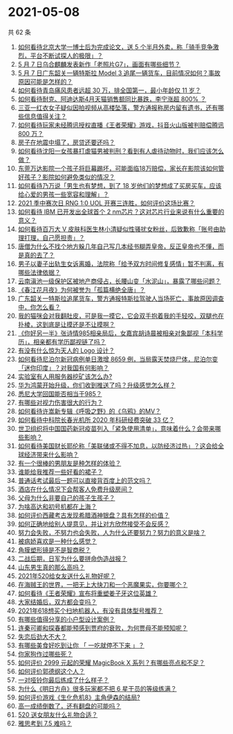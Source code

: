 # 2021-05-08

共 62 条

<!-- BEGIN -->
<!-- 最后更新时间 Sat May 08 2021 03:06:55 GMT+0800 (China Standard Time) -->

1. [如何看待北京大学一博士后为完成论文，送 5
   个半月外卖，称「骑手竞争激烈，平台不断试探人的极限」？](https://www.zhihu.com/question/458170986)
2. [5 月 7 日乌合麒麟发表新作「老照片G7」，画面有哪些细节？](https://www.zhihu.com/question/458184079)
3. [5 月 7 日广东韶关一辆特斯拉 Model 3
   追尾一辆货车，目前情况如何？事故原因可能是怎样的？](https://www.zhihu.com/question/458230688)
4. [如何看待青岛痛风患者远超 30 万，排全国第一，最小年龄仅 11
   岁？](https://www.zhihu.com/question/457241530)
5. [如何看待耐克、阿迪达斯4月天猫销售额同比暴跌，李宁涨超 800%
   ？](https://www.zhihu.com/question/458198356)
6. [三亚一红衣女子疑似因拍视频从高楼坠落，警方通报称房内留有遗书，还有哪些信息值得关注？](https://www.zhihu.com/question/458070461)
7. [如何看待玩家未经腾讯授权直播《王者荣耀》游戏，抖音火山版被判赔偿腾讯 800
   万？](https://www.zhihu.com/question/458207960)
8. [房子在地震中塌了，房贷还要还吗？](https://www.zhihu.com/question/63716904)
9. [如何看待沈阳一女孩暴打虐猫男被判刑？看到有人虐待动物时，我们应该怎么做？](https://www.zhihu.com/question/458191979)
10. [东莞万达影院一个孩子将巨幕踢坏，可能面临18万赔偿，家长在影院该如何管好孩子？影院如何避免类似的情况？](https://www.zhihu.com/question/457624626)
11. [如何看待乃万说「男生也有梦想，到了 18
    岁他们的梦想成了买房买车，应该给心爱的男孩一些宽容和理解」？](https://www.zhihu.com/question/458072558)
12. [2021 季中赛次日 RNG 1:0 UOL
    开赛三连胜，如何评价这场比赛？](https://www.zhihu.com/question/458261332)
13. [如何看待 IBM 已开发出全球首个 2
    nm芯片？这对芯片行业来说有什么重要的意义？](https://www.zhihu.com/question/458099340)
14. [如何看待百万大 V
    皮肤科医生林小清疑似性骚扰女粉丝，后致歉称「账号由助理打理，自己愿担责」？](https://www.zhihu.com/question/458204493)
15. [唐僧为什么不找个地方躲几年自己写几本经书糊弄皇帝，反正皇帝也不懂，而是真的去了？](https://www.zhihu.com/question/457874561)
16. [男子以妻子出轨生女诉离婚，法院称「给予双方时间修复感情」暂不判离，有哪些法律依据？](https://www.zhihu.com/question/458189714)
17. [云南滇池一级保护区被地产商侵占，长腰山变「水泥山」，暴露了哪些问题？](https://www.zhihu.com/question/458176455)
18. [《春江花月夜》为何被誉为「孤篇横绝全唐」？](https://www.zhihu.com/question/301477404)
19. [广东韶关一特斯拉追尾货车，警方通报特斯拉驾驶人当场死亡，事故原因调查中，你怎么看？](https://www.zhihu.com/question/458241432)
20. [我的猫咪会对我翻肚皮，可是我一摸它，它会双手抱着我的手轻咬，双腿也在扑棱，这到底是让摸还是不让摸啊？](https://www.zhihu.com/question/442629160)
21. [《你好另一半》张诗情985相亲局后，女嘉宾胡诗晨被相亲对象鄙视「本科学历」，相亲都有学历鄙视链了吗？](https://www.zhihu.com/question/456452569)
22. [有没有什么惊为天人的 Logo 设计？](https://www.zhihu.com/question/335957333)
23. [如何看待尼泊尔新冠病例单日激增 8659
    例，当局露天焚烧尸体，尼泊尔变「迷你印度」？对我国有何影响？](https://www.zhihu.com/question/457888018)
24. [实验室有人用服务器挖矿该怎么办?](https://www.zhihu.com/question/451758003)
25. [华为鸿蒙开始升级，你们收到推送了吗？升级感觉怎么样？](https://www.zhihu.com/question/456976153)
26. [悉尼大学回国能否相当于985？](https://www.zhihu.com/question/266843003)
27. [有哪些对视力伤害很大的行为？](https://www.zhihu.com/question/384087324)
28. [如何看待许嵩新专辑《呼吸之野》的《乌鸦》的MV？](https://www.zhihu.com/question/458282787)
29. [如何看待中科院长春光机所 2020 年科研经费突破 33 亿？](https://www.zhihu.com/question/457734337)
30. [世卫组织将中国国药新冠疫苗列入「紧急使用清单」，意味着什么？会带来哪些影响？](https://www.zhihu.com/question/458276429)
31. [如何看待美国财长耶伦称「美联储或不得不加息，以防经济过热」？这会给全球经济带来什么影响？](https://www.zhihu.com/question/457850060)
32. [有一个很棒的男朋友是种怎样的体验？](https://www.zhihu.com/question/37379581)
33. [谁能给我推荐一些好看的裙子？](https://www.zhihu.com/question/452199398)
34. [普通话考试最后一题可以直接背百度上的范文吗？](https://www.zhihu.com/question/453538698)
35. [酒店在什么情况下会帮客人免费升级房间？](https://www.zhihu.com/question/26920344)
36. [父母为什么非要自己的孩子生孩子？](https://www.zhihu.com/question/457863388)
37. [为啥高达和初号机都在上海？](https://www.zhihu.com/question/457070563)
38. [如何评价西藏考古发现希腊酒神银盘？具有怎样的价值？](https://www.zhihu.com/question/457689078)
39. [如何正确地给别人提意见，并让对方欣然接受不会反感？](https://www.zhihu.com/question/40288998)
40. [努力会失败，不努力也会失败，人为什么还要努力？努力的意义是啥？](https://www.zhihu.com/question/456002749)
41. [被病娇喜欢是一种什么感觉？](https://www.zhihu.com/question/378449678)
42. [角膜塑形镜是不是智商税？](https://www.zhihu.com/question/425556684)
43. [二战后期，日军为什么要拼命伪造战报？](https://www.zhihu.com/question/457656500)
44. [山东男生真的那么高吗？](https://www.zhihu.com/question/336226437)
45. [2021年520给女友送什么礼物好呢？](https://www.zhihu.com/question/457741080)
46. [在海贼王的世界，一把无上大快刀和一个恶魔果实，你要哪个？](https://www.zhihu.com/question/458033933)
47. [如何看待《王者荣耀》宣布将重塑姜子牙这位英雄？](https://www.zhihu.com/question/457939742)
48. [大家结婚后，双方都会变吗？](https://www.zhihu.com/question/448732110)
49. [2021年618想买个扫地机器人，有没有具体型号推荐？](https://www.zhihu.com/question/397698378)
50. [有哪些值得分享的小户型设计案例？](https://www.zhihu.com/question/442972054)
51. [连秦可卿和探春都能预感到贾府的衰败，为何贾母不能预知呢？](https://www.zhihu.com/question/454745776)
52. [失恋后劲大不大？](https://www.zhihu.com/question/371918832)
53. [有哪些美食好吃到让你 「 一吃就停不下来 」？](https://www.zhihu.com/question/435951969)
54. [你家狗作过哪些死？](https://www.zhihu.com/question/457779970)
55. [如何评价 2999 元起的荣耀 MagicBook X
    系列？有哪些亮点和不足？](https://www.zhihu.com/question/458017940)
56. [如何评价郭德纲这个人？](https://www.zhihu.com/question/35789696)
57. [一对哑铃你最后练成了什么样子？](https://www.zhihu.com/question/378688672)
58. [为什么《明日方舟》很多玩家都不把 6 星干员的等级练满？](https://www.zhihu.com/question/453080628)
59. [如何评价游戏《生化危机8》主角伊森的结局?](https://www.zhihu.com/question/457971616)
60. [高一成绩倒数了，还有翻盘的可能吗？](https://www.zhihu.com/question/457341656)
61. [520 送女朋友什么礼物合适？](https://www.zhihu.com/question/393509843)
62. [雅思考到 7.5 难吗？](https://www.zhihu.com/question/448858253)

<!-- END -->
